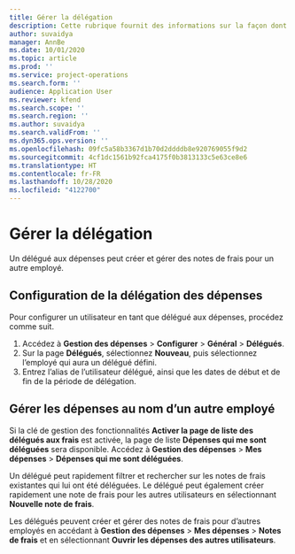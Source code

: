 ```yaml
---
title: Gérer la délégation
description: Cette rubrique fournit des informations sur la façon dont un délégué aux dépenses peut créer et gérer les notes de frais d’un autre employé.
author: suvaidya
manager: AnnBe
ms.date: 10/01/2020
ms.topic: article
ms.prod: ''
ms.service: project-operations
ms.search.form: ''
audience: Application User
ms.reviewer: kfend
ms.search.scope: ''
ms.search.region: ''
ms.author: suvaidya
ms.search.validFrom: ''
ms.dyn365.ops.version: ''
ms.openlocfilehash: 09fc5a58b3367d1b70d2ddddb8e920769055f9d2
ms.sourcegitcommit: 4cf1dc1561b92fca4175f0b3813133c5e63ce8e6
ms.translationtype: HT
ms.contentlocale: fr-FR
ms.lasthandoff: 10/28/2020
ms.locfileid: "4122700"
---
```

# <a name="manage-delegation"></a>Gérer la délégation
Un délégué aux dépenses peut créer et gérer des notes de frais pour un autre employé.

## <a name="configuring-expense-delegation"></a>Configuration de la délégation des dépenses

Pour configurer un utilisateur en tant que délégué aux dépenses, procédez comme suit. 
1. Accédez à **Gestion des dépenses** > **Configurer** > **Général** > **Délégués**. 
2. Sur la page **Délégués**, sélectionnez **Nouveau**, puis sélectionnez l’employé qui aura un délégué défini. 
3. Entrez l’alias de l’utilisateur délégué, ainsi que les dates de début et de fin de la période de délégation.

## <a name="manage-expenses-on-behalf-of-another-employee"></a>Gérer les dépenses au nom d’un autre employé

Si la clé de gestion des fonctionnalités **Activer la page de liste des délégués aux frais** est activée, la page de liste **Dépenses qui me sont déléguées** sera disponible. Accédez à **Gestion des dépenses** > **Mes dépenses** > **Dépenses qui me sont déléguées**.

Un délégué peut rapidement filtrer et rechercher sur les notes de frais existantes qui lui ont été déléguées. Le délégué peut également créer rapidement une note de frais pour les autres utilisateurs en sélectionnant **Nouvelle note de frais**.

Les délégués peuvent créer et gérer des notes de frais pour d’autres employés en accédant à **Gestion des dépenses** > **Mes dépenses** > **Notes de frais** et en sélectionnant **Ouvrir les dépenses des autres utilisateurs**.
